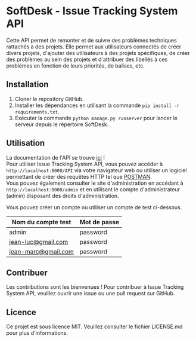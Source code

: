 # SoftDesk - Issue Tracking System API

Cette API permet de remonter et de suivre des problèmes techniques rattachés à des projets.
Elle permet aux utilisateurs connectés de créer divers projets, d'ajouter des utilisateurs à des projets spécifiques, de créer des problèmes au sein des projets et d'attribuer des libellés à ces problèmes en fonction de leurs priorités, de balises, etc.

## Installation

1. Cloner le repository GitHub.
2. Installer les dépendances en utilisant la commande `pip install -r requirements.txt`.
3. Exécuter la commande `python manage.py runserver` pour lancer le serveur depuis le répertoire SoftDesk.

## Utilisation

La documentation de l'API se trouve [ici](https://documenter.getpostman.com/view/24353229/2s93RXtBGK) !  
Pour utiliser Issue Tracking System API, vous pouvez accéder à `http://localhost:8000/API` via votre navigateur web ou utiliser un logiciel permettant de créer des requêtes HTTP tel que [POSTMAN](https://www.postman.com/).  
Vous pouvez également consulter le site d'administration en accédant à `http://localhost:8000/admin` et en utilisant le compte d'administrateur (admin) disposant des droits d'administration.

Vous pouvez créer un compte ou utiliser un compte de test ci-dessous.


| Nom du compte test  | Mot de passe |
|---------------------|--------------|
| admin               | password     |
| jean-luc@gmail.com  | password     |
| jean-marc@gmail.com | password     |


## Contribuer

Les contributions sont les bienvenues ! Pour contribuer à Issue Tracking System API, veuillez ouvrir une issue ou une pull request sur GitHub.

## Licence

Ce projet est sous licence MIT. Veuillez consulter le fichier LICENSE.md pour plus d'informations.
